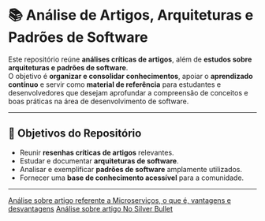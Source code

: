 # 📚 Análise de Artigos, Arquiteturas e Padrões de Software  

Este repositório reúne **análises críticas de artigos**, além de **estudos sobre arquiteturas e padrões de software**.  
O objetivo é **organizar e consolidar conhecimentos**, apoiar o **aprendizado contínuo** e servir como **material de referência** para estudantes e desenvolvedores que desejam aprofundar a compreensão de conceitos e boas práticas na área de desenvolvimento de software.  

---

## 🔎 Objetivos do Repositório  
- Reunir **resenhas críticas de artigos** relevantes.  
- Estudar e documentar **arquiteturas de software**.  
- Analisar e exemplificar **padrões de software** amplamente utilizados.  
- Fornecer uma **base de conhecimento acessível** para a comunidade.  

---

[Análise sobre artigo referente a Microserviços, o que é, vantagens e desvantagens](Resenha__Microservices_.pdf)
[Análise sobre artigo No Silver Bullet](Resenha__No_Silver_Bullet_.pdf)
 
